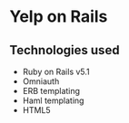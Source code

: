 # Yelp on Rails 

## Technologies used
* Ruby on Rails v5.1
* Omniauth
* ERB templating
* Haml templating
* HTML5

